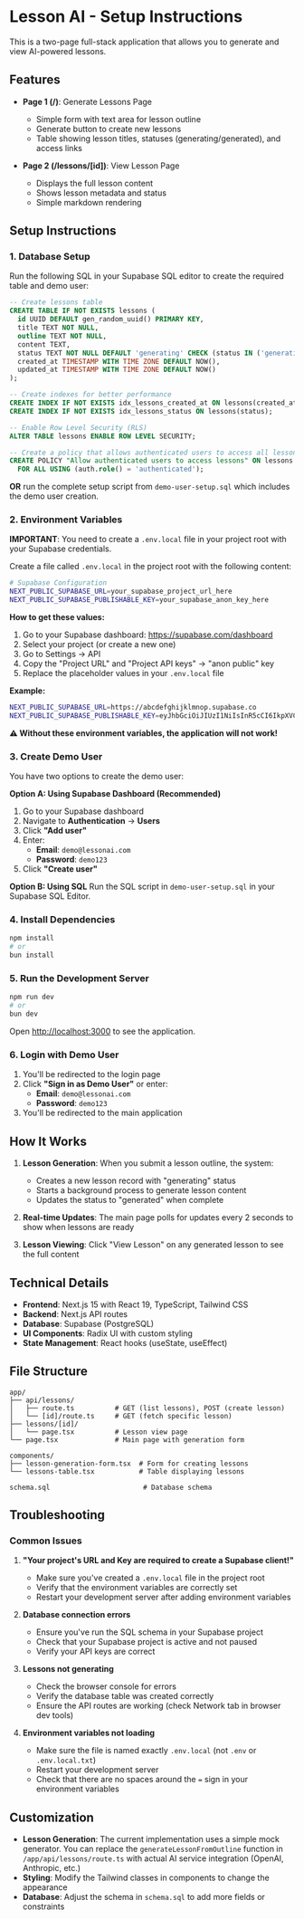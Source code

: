 # Lesson AI - Setup Instructions

This is a two-page full-stack application that allows you to generate and view AI-powered lessons.

## Features

- **Page 1 (/)**: Generate Lessons Page
  - Simple form with text area for lesson outline
  - Generate button to create new lessons
  - Table showing lesson titles, statuses (generating/generated), and access links

- **Page 2 (/lessons/[id])**: View Lesson Page
  - Displays the full lesson content
  - Shows lesson metadata and status
  - Simple markdown rendering

## Setup Instructions

### 1. Database Setup

Run the following SQL in your Supabase SQL editor to create the required table and demo user:

```sql
-- Create lessons table
CREATE TABLE IF NOT EXISTS lessons (
  id UUID DEFAULT gen_random_uuid() PRIMARY KEY,
  title TEXT NOT NULL,
  outline TEXT NOT NULL,
  content TEXT,
  status TEXT NOT NULL DEFAULT 'generating' CHECK (status IN ('generating', 'generated', 'error')),
  created_at TIMESTAMP WITH TIME ZONE DEFAULT NOW(),
  updated_at TIMESTAMP WITH TIME ZONE DEFAULT NOW()
);

-- Create indexes for better performance
CREATE INDEX IF NOT EXISTS idx_lessons_created_at ON lessons(created_at DESC);
CREATE INDEX IF NOT EXISTS idx_lessons_status ON lessons(status);

-- Enable Row Level Security (RLS)
ALTER TABLE lessons ENABLE ROW LEVEL SECURITY;

-- Create a policy that allows authenticated users to access all lessons
CREATE POLICY "Allow authenticated users to access lessons" ON lessons
  FOR ALL USING (auth.role() = 'authenticated');
```

**OR** run the complete setup script from `demo-user-setup.sql` which includes the demo user creation.

### 2. Environment Variables

**IMPORTANT**: You need to create a `.env.local` file in your project root with your Supabase credentials.

Create a file called `.env.local` in the project root with the following content:

```bash
# Supabase Configuration
NEXT_PUBLIC_SUPABASE_URL=your_supabase_project_url_here
NEXT_PUBLIC_SUPABASE_PUBLISHABLE_KEY=your_supabase_anon_key_here
```

**How to get these values:**

1. Go to your Supabase dashboard: https://supabase.com/dashboard
2. Select your project (or create a new one)
3. Go to Settings → API
4. Copy the "Project URL" and "Project API keys" → "anon public" key
5. Replace the placeholder values in your `.env.local` file

**Example:**
```bash
NEXT_PUBLIC_SUPABASE_URL=https://abcdefghijklmnop.supabase.co
NEXT_PUBLIC_SUPABASE_PUBLISHABLE_KEY=eyJhbGciOiJIUzI1NiIsInR5cCI6IkpXVCJ9.eyJpc3MiOiJzdXBhYmFzZSIsInJlZiI6ImFiY2RlZmdoaWprbG1ub3AiLCJyb2xlIjoiYW5vbiIsImlhdCI6MTY5ODc2ODAwMCwiZXhwIjoyMDE0MzQ0MDAwfQ.example_key_here
```

**⚠️ Without these environment variables, the application will not work!**

### 3. Create Demo User

You have two options to create the demo user:

**Option A: Using Supabase Dashboard (Recommended)**
1. Go to your Supabase dashboard
2. Navigate to **Authentication** → **Users**
3. Click **"Add user"**
4. Enter:
   - **Email**: `demo@lessonai.com`
   - **Password**: `demo123`
5. Click **"Create user"**

**Option B: Using SQL**
Run the SQL script in `demo-user-setup.sql` in your Supabase SQL Editor.

### 4. Install Dependencies

```bash
npm install
# or
bun install
```

### 5. Run the Development Server

```bash
npm run dev
# or
bun dev
```

Open [http://localhost:3000](http://localhost:3000) to see the application.

### 6. Login with Demo User

1. You'll be redirected to the login page
2. Click **"Sign in as Demo User"** or enter:
   - **Email**: `demo@lessonai.com`
   - **Password**: `demo123`
3. You'll be redirected to the main application

## How It Works

1. **Lesson Generation**: When you submit a lesson outline, the system:
   - Creates a new lesson record with "generating" status
   - Starts a background process to generate lesson content
   - Updates the status to "generated" when complete

2. **Real-time Updates**: The main page polls for updates every 2 seconds to show when lessons are ready

3. **Lesson Viewing**: Click "View Lesson" on any generated lesson to see the full content

## Technical Details

- **Frontend**: Next.js 15 with React 19, TypeScript, Tailwind CSS
- **Backend**: Next.js API routes
- **Database**: Supabase (PostgreSQL)
- **UI Components**: Radix UI with custom styling
- **State Management**: React hooks (useState, useEffect)

## File Structure

```
app/
├── api/lessons/
│   ├── route.ts          # GET (list lessons), POST (create lesson)
│   └── [id]/route.ts     # GET (fetch specific lesson)
├── lessons/[id]/
│   └── page.tsx          # Lesson view page
└── page.tsx              # Main page with generation form

components/
├── lesson-generation-form.tsx  # Form for creating lessons
└── lessons-table.tsx           # Table displaying lessons

schema.sql                       # Database schema
```

## Troubleshooting

### Common Issues

1. **"Your project's URL and Key are required to create a Supabase client!"**
   - Make sure you've created a `.env.local` file in the project root
   - Verify that the environment variables are correctly set
   - Restart your development server after adding environment variables

2. **Database connection errors**
   - Ensure you've run the SQL schema in your Supabase project
   - Check that your Supabase project is active and not paused
   - Verify your API keys are correct

3. **Lessons not generating**
   - Check the browser console for errors
   - Verify the database table was created correctly
   - Ensure the API routes are working (check Network tab in browser dev tools)

4. **Environment variables not loading**
   - Make sure the file is named exactly `.env.local` (not `.env` or `.env.local.txt`)
   - Restart your development server
   - Check that there are no spaces around the `=` sign in your environment variables

## Customization

- **Lesson Generation**: The current implementation uses a simple mock generator. You can replace the `generateLessonFromOutline` function in `/app/api/lessons/route.ts` with actual AI service integration (OpenAI, Anthropic, etc.)
- **Styling**: Modify the Tailwind classes in components to change the appearance
- **Database**: Adjust the schema in `schema.sql` to add more fields or constraints
